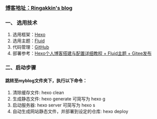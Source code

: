 ### [博客地址：Ringakkin's blog](https://ringakkin.github.io/)

### 一、 选用技术
1. 选用框架：[Hexo](https://hexo.io/zh-cn)
2. 选用主题：[Fluid](https://fluid-dev.github.io/hexo-fluid-docs/start/)
3. 代码管理：[GitHub](https://github.com/ringakkin/ringakkin.github.io)
4. 部署参考：[Hexo个人博客搭建与配置详细教程 + Fluid主题 + Gitee发布](https://wskh0929.blog.csdn.net/article/details/128499341?spm=1001.2101.3001.6650.2&utm_medium=distribute.pc_relevant.none-task-blog-2%7Edefault%7EBlogOpenSearchComplete%7ECtr-2-128499341-blog-117672195.235%5Ev43%5Epc_blog_bottom_relevance_base4&depth_1-utm_source=distribute.pc_relevant.none-task-blog-2%7Edefault%7EBlogOpenSearchComplete%7ECtr-2-128499341-blog-117672195.235%5Ev43%5Epc_blog_bottom_relevance_base4&utm_relevant_index=5)


### 二、启动步骤

#### 跳转至myblog文件夹下，执行以下命令：
1. 清除缓存文件: hexo clean
2. 生成静态文件: hexo generate 可简写为 hexo g
3. 启动服务器:   hexo server 可简写为 hexo s 
4. 自动生成网站静态文件，并部署到设定的仓库: hexo deploy
